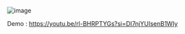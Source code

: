 ![image](https://github.com/user-attachments/assets/2efdb27e-426e-4678-92af-7ff564bd8765)

Demo : https://youtu.be/rl-BHRPTYGs?si=DI7njYUIsenB1WIy
